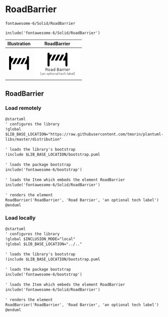 # RoadBarrier


```text
fontawesome-6/Solid/RoadBarrier
```

```text
include('fontawesome-6/Solid/RoadBarrier')
```



| Illustration | RoadBarrier |
| :---: | :---: |
| ![illustration for Illustration](../../fontawesome-6/Solid/RoadBarrier.png) | ![illustration for RoadBarrier](../../fontawesome-6/Solid/RoadBarrier.Local.png) |




## RoadBarrier

### Load remotely
```plantuml
@startuml
' configures the library
!global $LIB_BASE_LOCATION="https://raw.githubusercontent.com/tmorin/plantuml-libs/master/distribution"

' loads the library's bootstrap
!include $LIB_BASE_LOCATION/bootstrap.puml

' loads the package bootstrap
include('fontawesome-6/bootstrap')

' loads the Item which embeds the element RoadBarrier
include('fontawesome-6/Solid/RoadBarrier')

' renders the element
RoadBarrier('RoadBarrier', 'Road Barrier', 'an optional tech label')
@enduml
```

### Load locally
```plantuml
@startuml
' configures the library
!global $INCLUSION_MODE="local"
!global $LIB_BASE_LOCATION="../.."

' loads the library's bootstrap
!include $LIB_BASE_LOCATION/bootstrap.puml

' loads the package bootstrap
include('fontawesome-6/bootstrap')

' loads the Item which embeds the element RoadBarrier
include('fontawesome-6/Solid/RoadBarrier')

' renders the element
RoadBarrier('RoadBarrier', 'Road Barrier', 'an optional tech label')
@enduml
```

